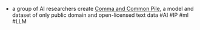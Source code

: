 - a group of AI researchers create [Comma and Common Pile](https://simonwillison.net/2025/Jun/7/comma/), a model and dataset of only public domain and open-licensed text data #AI #IP #ml #LLM